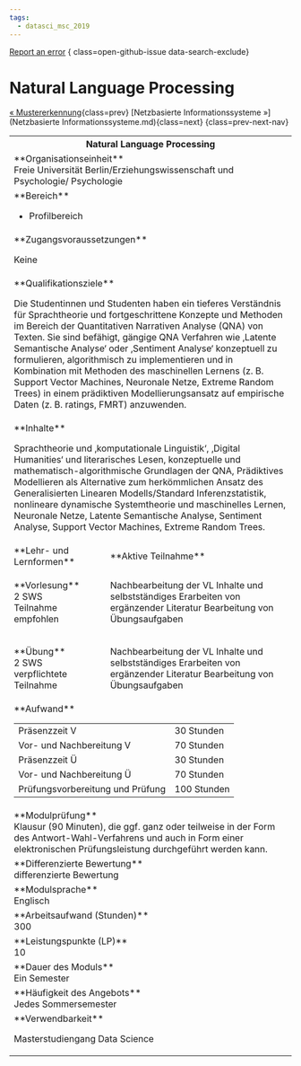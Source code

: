 ```yaml
---
tags:
  - datasci_msc_2019
---
```

[Report an error](https://github.com/SGSSGene/FUB-SUP/issues/new?title=Error%20in%20%22Natural%20Language%20Processing%22&body=There%20seems%20to%20be%20an%20error%20in%20module%20%22Natural%20Language%20Processing%22%2E%0A%0A%3CDescribe%20here%20a%20slightly%20more%20detailed%20description%20of%20what%20is%20wrong%3E&labels=bug)
{ class=open-github-issue data-search-exclude}

# Natural Language Processing

[« Mustererkennung](Mustererkennung.md){class=prev}
[Netzbasierte Informationssysteme »](Netzbasierte Informationssysteme.md){class=next}
{class=prev-next-nav}

<table markdown id="moduledesc">
<tr markdown class="moduledesc_head"><th colspan="2">Natural Language Processing </th></tr>
<tr markdown><td colspan="2">**Organisationseinheit**   <br>Freie Universität Berlin/Erziehungswissenschaft und Psychologie/ Psychologie</td></tr>

<tr markdown><td colspan="2">**Bereich**<br>


- Profilbereich

</td></tr>

<tr markdown><td colspan="2">**Zugangsvoraussetzungen** <br>

Keine


</td></tr>
<tr markdown><td colspan="2">**Qualifikationsziele**    <br>

Die Studentinnen und Studenten haben ein tieferes Verständnis für
Sprachtheorie und fortgeschrittene Konzepte und Methoden im Bereich der
Quantitativen Narrativen Analyse (QNA) von Texten. Sie sind befähigt,
gängige QNA Verfahren wie ‚Latente Semantische Analyse‘ oder ‚Sentiment
Analyse‘ konzeptuell zu formulieren, algorithmisch zu implementieren und in
Kombination mit Methoden des maschinellen Lernens (z. B. Support Vector
Machines, Neuronale Netze, Extreme Random Trees) in einem prädiktiven
Modellierungsansatz auf empirische Daten (z. B. ratings, FMRT) anzuwenden.


</td></tr>
<tr markdown><td colspan="2">**Inhalte**                <br>

Sprachtheorie und ‚komputationale Linguistik‘, ‚Digital Humanities‘ und
literarisches Lesen, konzeptuelle und mathematisch-algorithmische Grundlagen
der QNA, Prädiktives Modellieren als Alternative zum herkömmlichen Ansatz
des Generalisierten Linearen Modells/Standard Inferenzstatistik, nonlineare
dynamische Systemtheorie und maschinelles Lernen, Neuronale Netze, Latente
Semantische Analyse, Sentiment Analyse, Support Vector Machines, Extreme
Random Trees.


</td></tr>

<tr markdown><td>**Lehr- und Lernformen**</td><td>**Aktive Teilnahme**</td></tr>
<tr markdown><td> **Vorlesung** <br>2 SWS <br> Teilnahme empfohlen</td><td>

Nachbearbeitung der VL Inhalte und selbstständiges Erarbeiten von ergänzender Literatur
Bearbeitung von Übungsaufgaben
</td></tr>
<tr markdown><td> **Übung** <br>2 SWS <br> verpflichtete Teilnahme</td><td>

Nachbearbeitung der VL Inhalte und selbstständiges Erarbeiten von ergänzender Literatur
Bearbeitung von Übungsaufgaben
</td></tr>
<tr markdown><td colspan="2">**Aufwand**                <br>
<table class="aufwand_table">
<tr><td>Präsenzzeit V</td><td>30 Stunden</td></tr>
<tr><td>Vor- und Nachbereitung V</td><td>70 Stunden</td></tr>
<tr><td>Präsenzzeit Ü</td><td>30 Stunden</td></tr>
<tr><td>Vor- und Nachbereitung Ü</td><td>70 Stunden</td></tr>
<tr><td>Prüfungsvorbereitung und Prüfung</td><td>100 Stunden</td></tr>
</table>

</td></tr>
<tr markdown><td colspan="2">**Modulprüfung**             <br>Klausur (90 Minuten), die ggf. ganz oder teilweise in der Form des
Antwort-Wahl-Verfahrens und auch in Form einer elektronischen
Prüfungsleistung durchgeführt werden kann.


</td></tr>
<tr markdown><td colspan="2">**Differenzierte Bewertung** <br>differenzierte Bewertung

</td></tr>
<tr markdown><td colspan="2">**Modulsprache**             <br>Englisch</td></tr>
<tr markdown><td colspan="2">**Arbeitsaufwand (Stunden)** <br>300</td></tr>
<tr markdown><td colspan="2">**Leistungspunkte (LP)**     <br>10</td></tr>
<tr markdown><td colspan="2">**Dauer des Moduls**         <br>Ein Semester</td></tr>
<tr markdown><td colspan="2">**Häufigkeit des Angebots**  <br>Jedes Sommersemester</td></tr>
<tr markdown><td colspan="2">**Verwendbarkeit**           <br>

Masterstudiengang Data Science


</td></tr>


</table>
